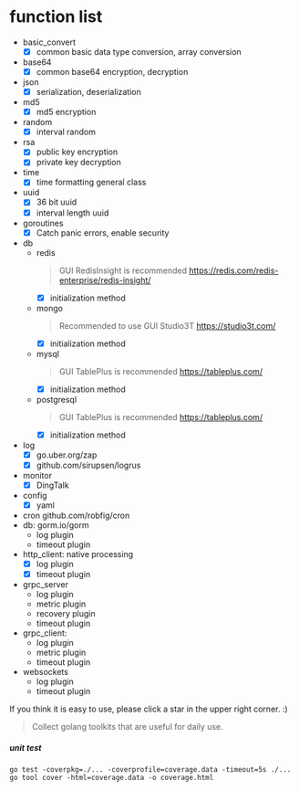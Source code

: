# function list

- basic_convert
    - [X] common basic data type conversion, array conversion
- base64
    - [X] common base64 encryption, decryption
- json
    - [X] serialization, deserialization
- md5
    - [X] md5 encryption
- random
    - [X] interval random
- rsa
    - [X] public key encryption
    - [X] private key decryption
- time
    - [X] time formatting general class
- uuid
    - [X] 36 bit uuid
    - [X] interval length uuid
- goroutines
    - [X] Catch panic errors, enable security
- db
    - redis
      > GUI RedisInsight is recommended https://redis.com/redis-enterprise/redis-insight/
        - [X] initialization method
    - mongo
      > Recommended to use GUI Studio3T https://studio3t.com/
        - [X] initialization method
    - mysql
      > GUI TablePlus is recommended https://tableplus.com/
        - [X] initialization method
    - postgresql
      > GUI TablePlus is recommended https://tableplus.com/
        - [X] initialization method
- log
    - [X] go.uber.org/zap
    - [X] github.com/sirupsen/logrus
- monitor
    - [X] DingTalk
- config
    - [X] yaml
- cron github.com/robfig/cron
- db: gorm.io/gorm
    - log plugin
    - timeout plugin
- http_client: native processing
    - [X] log plugin
    - [X] timeout plugin
- grpc_server
    - log plugin
    - metric plugin
    - recovery plugin
    - timeout plugin
- grpc_client:
    - log plugin
    - metric plugin
    - timeout plugin
- websockets
    - log plugin
    - timeout plugin

If you think it is easy to use, please click a star in the upper right corner. :)
> Collect golang toolkits that are useful for daily use.

##### unit test

```
go test -coverpkg=./... -coverprofile=coverage.data -timeout=5s ./...
go tool cover -html=coverage.data -o coverage.html
````